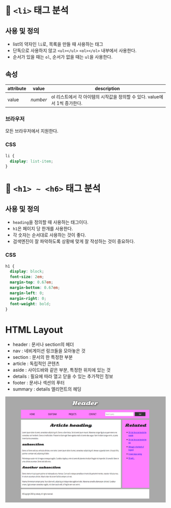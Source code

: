 # 🧩 `<li>` 태그 분석

## 사용 및 정의

- list의 약자인 `li`로, 목록을 만들 때 사용하는 태그
- 단독으로 사용하지 않고 `<ul></ul>` `<ol></ol>` 내부에서 사용한다.
- 순서가 있을 때는 `ol`, 순서가 없을 때는 `ul`을 사용한다.

## 속성

attribute | value | description
--- | --- | ---
value | *number* | ol 리스트에서 각 아이템의 시작값을 정의할 수 있다. value에서 1씩 증가한다.

### 브라우저

모든 브라우저에서 지원한다.

### CSS

```CSS
li {
  display: list-item;
}
```

# 🧩 `<h1> ~ <h6>` 태그 분석

## 사용 및 정의

- `heading`을 정의할 때 사용하는 태그이다.
- `h1`은 페이지 당 한개를 사용한다.
- 각 숫자는 순서대로 사용하는 것이 좋다.
- 검색엔진이 잘 파악하도록 상황에 맞게 잘 작성하는 것이 중요하다.

### CSS

```CSS
h1 {
  display: block;
  font-size: 2em;
  margin-top: 0.67em;
  margin-bottom: 0.67em;
  margin-left: 0;
  margin-right: 0;
  font-weight: bold;
}
```

# HTML Layout

- header : 문서나 section의 헤더
- nav : 네비게이션 링크들을 모아놓은 것
- section : 문서의 한 특정한 부분
- article : 독립적인 콘텐츠
- aside : 사이드바와 같은 부분, 특정한 위치에 있는 것
- details : 필요에 따라 열고 닫을 수 있는 추가적인 정보
- footer : 문서나 섹션의 푸터
- summary : details 엘리먼트의 헤딩

![sample](./sample-website.png)